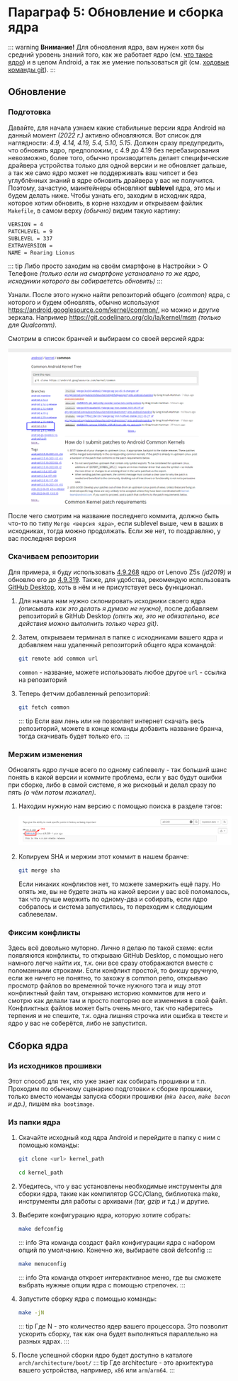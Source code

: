 # Параграф 5: Обновление и сборка ядра

::: warning **Внимание!**
Для обновления ядра, вам нужен хотя бы средний уровень знаний того, как же работает ядро (см. [что такое ядро](/Chapter3/c3p4)) и в целом Android, а так же умение пользоваться git (см. [ходовые команды git](/Chapter2/c2p2)).
:::

## Обновление

### Подготовка

Давайте, для начала узнаем какие стабильные версии ядра Android на данный момент *(2022 г.)* активно обновляются. Вот список для наглядности: *4.9, 4.14, 4.19, 5.4, 5.10, 5.15*. Должен сразу предупредить, что обновить ядро, предположим, с 4.9 до 4.19 без перебазирования невозможно, более того, обычно производитель делает специфические драйвера устройства только для одной версии и не обновляет дальше, а так же само ядро может не поддерживать ваш чипсет и без углублённых знаний в ядре обновить драйвера у вас не получится. Поэтому, зачастую, маинтейнеры обновляют **sublevel** ядра, это мы и будем делать ниже. Чтобы узнать его, заходим в исходник ядра, которое хотим обновить, в корне находим и открываем файлик `Makefile`, в самом верху *(обычно)* видим такую картину:

```
VERSION = 4
PATCHLEVEL = 9
SUBLEVEL = 337
EXTRAVERSION =
NAME = Roaring Lionus
```

::: tip 
Либо просто заходим на своём смартфоне в Настройки > О Телефоне *(только если на смартфоне установлено то же ядро, исходники которого вы собираететсь обновить)*
:::

Узнали. После этого нужно найти репозиторий общего *(common)* ядра, с которого и будем обновлять, обычно используют https://android.googlesource.com/kernel/common/, но можно и другие зеркала. Например https://git.codelinaro.org/clo/la/kernel/msm *(только для Qualcomm)*.

Смотрим в список бранчей и выбираем со своей версией ядра:

<p align="center">
  <img src="../Chapter4/images/2.png"/>
</p>

После чего смотрим на название последнего коммита, должно быть что-то по типу `Merge <версия ядра>`, если sublevel выше, чем в ваших в исходниках, тогда можно продолжать. Если же нет, то поздравляю, у вас последняя версия



### Скачиваем репозитории

Для примера, я буду использовать [4.9.268](https://github.com/PixelExperience-Devices/kernel_lenovo_sdm710/tree/81bad83b39681cc137d99a1b613839032dab9184) ядро от Lenovo Z5s *(jd2019)* и обновлю его до [4.9.319](https://github.com/PixelExperience-Devices/kernel_lenovo_sdm710/tree/76e4fbb527d37378bac0a982c3df9551f17dbfe7). Также, для удобства, рекомендую использовать [GitHub  Desktop](https://github.com/shiftkey/desktop), хоть в нём и не присутствует весь функционал.

1. Для начала нам нужно склонировать исходники своего ядра *(описывать как это делать я думаю не нужно)*, после добавляем репозиторий в GitHub Desktop *(опять же, это не обязательно, все действия можно выполнить только через git)*.

2. Затем, открываем терминал в папке с исходниками вашего ядра и добавляем наш удаленный репозиторий общего ядра командой:
   ```bash
   git remote add common url 
   ```

   `common` - название, можете использовать любое другое
   `url` - ссылка на репозиторий

3. Теперь фетчим добавленный репозиторий:
   ```bash
   git fetch common
   ```
   ::: tip 
   Если вам лень или не позволяет интернет скачать весь репозиторий, можете в конце команды добавить название бранча, тогда скачивать будет только его.
   :::

### Мержим изменения

Обновлять ядро лучше всего по одному саблевелу - так больший шанс понять в какой версии и коммите проблема, если у вас будут ошибки при сборке, либо в самой системе, я же рисковый и делал сразу по пять *(о чём потом пожалел)*.

1. Находим нужную нам версию с помощью поиска в разделе тэгов:
   <p align="center">
     <img src="../Chapter4/images/4.png"/>
   </p>

2. Копируем SHA и мержим этот коммит в нашем бранче:
   ```bash
   git merge sha
   ```
   
   Если никаких конфликтов нет, то можете замержить ещё пару. Но опять же, вы не будете знать на какой версии у вас всё поломалось, так что лучше мержить по одному-два и собирать, если ядро собралось и система запустилась, то переходим к следующим саблевелам.
   
### Фиксим конфликты

Здесь всё довольно муторно. Лично я делаю по такой схеме: если появляются конфликты, то открываю GitHub Desktop, с помощью него намного легче найти их, т.к. они все сразу отображаются вместе с поломанными строками. Если конфликт простой, то фикшу вручную, если же ничего не понятно, то захожу в common репо, открываю просмотр файлов во временной точке нужного тэга и ищу этот конфликтный файл там, открываю историю коммитов для него и смотрю как делали там и просто повторяю все изменения в свой файл. Конфликтных файлов может быть очень много, так что наберитесь терпения и не спешите, т.к. одна лишняя строчка или ошибка в тексте и ядро у вас не соберётся, либо не запустится.

## Сборка ядра

### Из исходников прошивки 

Этот способ для тех, кто уже знает как собирать прошивки и т.п. Проходим по обычному сценарию подготовки к сборке прошивки, только вместо команды запуска сборки прошивки *(`mka bacon`, `make bacon` и др.)*, пишем `mka bootimage`.

### Из папки ядра

1. Скачайте исходный код ядра Android и перейдите в папку с ним с помощью команды:

   ```bash
   git clone <url> kernel_path
   ```
   ```bash
   cd kernel_path
   ```

2. Убедитесь, что у вас установлены необходимые инструменты для сборки ядра, такие как компилятор GCC/Clang, библиотека make, инструменты для работы с архивами *(tar, gzip и т.д.)* и другие.

3. Выберите конфигурацию ядра, которую хотите собрать:
   ```bash
   make defconfig
   ```
   ::: info
   Эта команда создаст файл конфигурации ядра с набором опций по умолчанию. Конечно же, выбираете свой defconfig
   :::
   ```bash
   make menuconfig
   ```
   ::: info
   Эта команда откроет интерактивное меню, где вы сможете выбрать нужные опции ядра с помощью стрелочек.
   :::

4. Запустите сборку ядра с помощью команды:
   ```bash
   make -jN
   ```
   ::: tip
   Где N - это количество ядер вашего процессора. Это позволит ускорить сборку, так как она будет выполняться параллельно на разных ядрах.
   :::

5. После успешной сборки ядро будет доступно в каталоге `arch/architecture/boot/`
   ::: tip
   Где architecture - это архитектура вашего устройства, например, `x86` или `arm`/`arm64`.
   :::